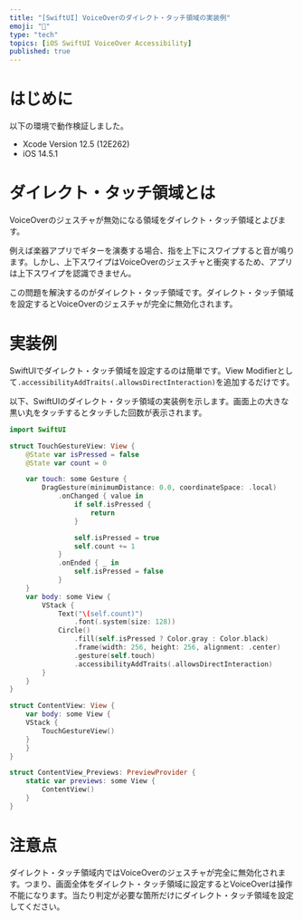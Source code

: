 ```yaml
---
title: "[SwiftUI] VoiceOverのダイレクト・タッチ領域の実装例"
emoji: "🐙"
type: "tech"
topics: [iOS SwiftUI VoiceOver Accessibility]
published: true
---
```

# はじめに

以下の環境で動作検証しました。

- Xcode Version 12.5 (12E262)
- iOS 14.5.1

# ダイレクト・タッチ領域とは

VoiceOverのジェスチャが無効になる領域をダイレクト・タッチ領域とよびます。

例えば楽器アプリでギターを演奏する場合、指を上下にスワイプすると音が鳴ります。しかし、上下スワイプはVoiceOverのジェスチャと衝突するため、アプリは上下スワイプを認識できません。

この問題を解決するのがダイレクト・タッチ領域です。ダイレクト・タッチ領域を設定するとVoiceOverのジェスチャが完全に無効化されます。

# 実装例

SwiftUIでダイレクト・タッチ領域を設定するのは簡単です。View Modifierとして`.accessibilityAddTraits(.allowsDirectInteraction)`を追加するだけです。

以下、SwiftUIのダイレクト・タッチ領域の実装例を示します。画面上の大きな黒い丸をタッチするとタッチした回数が表示されます。

```swift
import SwiftUI

struct TouchGestureView: View {
    @State var isPressed = false
    @State var count = 0

    var touch: some Gesture {
        DragGesture(minimumDistance: 0.0, coordinateSpace: .local)
            .onChanged { value in
                if self.isPressed {
                    return
                }

                self.isPressed = true
                self.count += 1
            }
            .onEnded { _ in
                self.isPressed = false
            }
    }
    var body: some View {
        VStack {
            Text("\(self.count)")
                .font(.system(size: 128))
            Circle()
                .fill(self.isPressed ? Color.gray : Color.black)
                .frame(width: 256, height: 256, alignment: .center)
                .gesture(self.touch)
                .accessibilityAddTraits(.allowsDirectInteraction)
        }
    }
}

struct ContentView: View {
    var body: some View {
    VStack {
        TouchGestureView()
    }
    }
}

struct ContentView_Previews: PreviewProvider {
    static var previews: some View {
        ContentView()
    }
}
```

# 注意点

ダイレクト・タッチ領域内ではVoiceOverのジェスチャが完全に無効化されます。つまり、画面全体をダイレクト・タッチ領域に設定するとVoiceOverは操作不能になります。当たり判定が必要な箇所だけにダイレクト・タッチ領域を設定してください。
